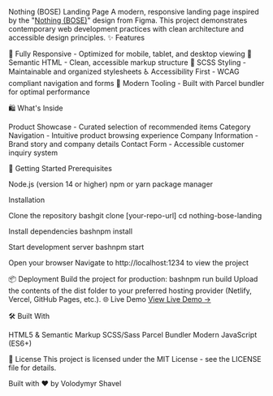 Nothing (BOSE) Landing Page
A modern, responsive landing page inspired by the "[Nothing (BOSE)](https://www.figma.com/file/DtkQmQ797hk0nI4KfMi2Uq/BOSE-New-Version?type=design&node-id=6802-139&t=L7eKz5YKLN0m5WxR-0)" design from Figma. This project demonstrates contemporary web development practices with clean architecture and accessible design principles.
✨ Features

📱 Fully Responsive - Optimized for mobile, tablet, and desktop viewing
🎯 Semantic HTML - Clean, accessible markup structure
🎨 SCSS Styling - Maintainable and organized stylesheets
♿ Accessibility First - WCAG compliant navigation and forms
🚀 Modern Tooling - Built with Parcel bundler for optimal performance

🛍️ What's Inside

Product Showcase - Curated selection of recommended items
Category Navigation - Intuitive product browsing experience
Company Information - Brand story and company details
Contact Form - Accessible customer inquiry system

🚀 Getting Started
Prerequisites

Node.js (version 14 or higher)
npm or yarn package manager

Installation

Clone the repository
bashgit clone [your-repo-url]
cd nothing-bose-landing

Install dependencies
bashnpm install

Start development server
bashnpm start

Open your browser
Navigate to http://localhost:1234 to view the project

📦 Deployment
Build the project for production:
bashnpm run build
Upload the contents of the dist folder to your preferred hosting provider (Netlify, Vercel, GitHub Pages, etc.).
🌐 Live Demo
[View Live Demo →](https://volodymyr-bauzi.github.io/layout_landing-page/)

🛠️ Built With

HTML5 & Semantic Markup
SCSS/Sass
Parcel Bundler
Modern JavaScript (ES6+)

📝 License
This project is licensed under the MIT License - see the LICENSE file for details.

Built with ❤️ by Volodymyr Shavel
